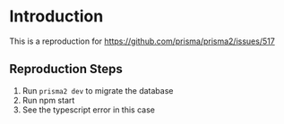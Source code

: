 # Introduction

This is a reproduction for https://github.com/prisma/prisma2/issues/517

## Reproduction Steps

1. Run `prisma2 dev` to migrate the database
2. Run npm start
3. See the typescript error in this case
